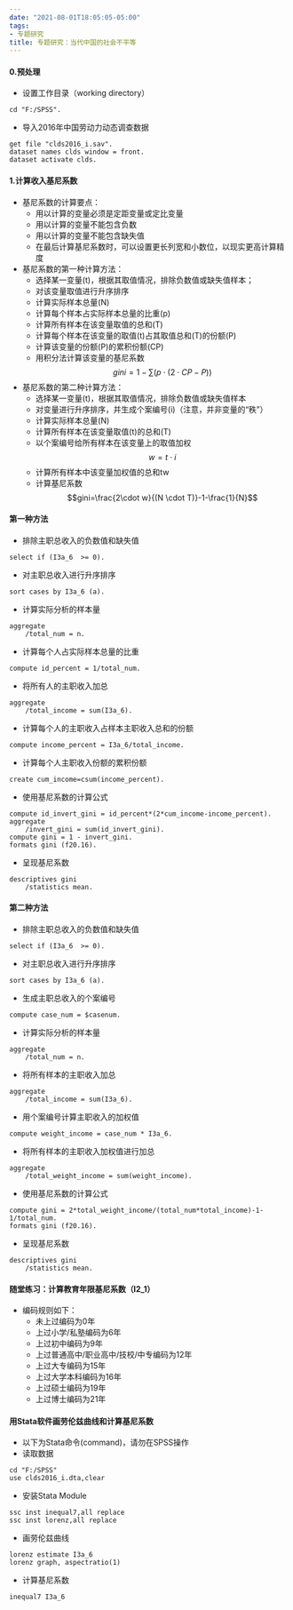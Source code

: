 ```yaml
---
date: "2021-08-01T18:05:05-05:00"
tags:
- 专题研究
title: 专题研究：当代中国的社会不平等
---
```


<script type="text/javascript" src="http://cdn.mathjax.org/mathjax/latest/MathJax.js?config=default"></script>


#### 0.预处理
* 设置工作目录（working directory）
```
cd "F:/SPSS".
```
* 导入2016年中国劳动力动态调查数据
```
get file "clds2016_i.sav".
dataset names clds window = front.
dataset activate clds.
```


#### 1.计算收入基尼系数
* 基尼系数的计算要点：
	* 用以计算的变量必须是定距变量或定比变量
	* 用以计算的变量不能包含负数
	* 用以计算的变量不能包含缺失值
	* 在最后计算基尼系数时，可以设置更长列宽和小数位，以现实更高计算精度
* 基尼系数的第一种计算方法：
	* 选择某一变量(t)，根据其取值情况，排除负数值或缺失值样本；
	* 对该变量取值进行升序排序
	* 计算实际样本总量(N)
	* 计算每个样本占实际样本总量的比重(p)
	* 计算所有样本在该变量取值的总和(T)
	* 计算每个样本在该变量的取值(t)占其取值总和(T)的份额(P)
	* 计算该变量的份额(P)的累积份额(CP)
	* 用积分法计算该变量的基尼系数 $$gini=1-\sum(p \cdot (2 \cdot CP-P))$$
* 基尼系数的第二种计算方法：
	* 选择某一变量(t)，根据其取值情况，排除负数值或缺失值样本
	* 对变量进行升序排序，并生成个案编号(i)（注意，并非变量的“秩”）
	* 计算实际样本总量(N)
	* 计算所有样本在该变量取值(t)的总和(T)
	* 以个案编号给所有样本在该变量上的取值加权 $$w = t \cdot i$$
	* 计算所有样本中该变量加权值的总和tw
	* 计算基尼系数 $$gini=\frac{2\cdot w}{(N \cdot T)}-1-\frac{1}{N}$$

#### 第一种方法
* 排除主职总收入的负数值和缺失值
```
select if (I3a_6  >= 0).
```
* 对主职总收入进行升序排序
```
sort cases by I3a_6 (a).
```
* 计算实际分析的样本量
```
aggregate 
	/total_num = n.
```
* 计算每个人占实际样本总量的比重
```
compute id_percent = 1/total_num.
```
* 将所有人的主职收入加总
```
aggregate 
	/total_income = sum(I3a_6).
```
* 计算每个人的主职收入占样本主职收入总和的份额
```
compute income_percent = I3a_6/total_income.
```
* 计算每个人主职收入份额的累积份额
```
create cum_income=csum(income_percent).
```
* 使用基尼系数的计算公式
```
compute id_invert_gini = id_percent*(2*cum_income-income_percent).
aggregate 
	/invert_gini = sum(id_invert_gini).
compute gini = 1 - invert_gini.
formats gini (f20.16).
```
* 呈现基尼系数
```
descriptives gini
	/statistics mean.
```


#### 第二种方法
* 排除主职总收入的负数值和缺失值
```
select if (I3a_6  >= 0).
```
* 对主职总收入进行升序排序
```
sort cases by I3a_6 (a).
```
* 生成主职总收入的个案编号
```
compute case_num = $casenum.
```
* 计算实际分析的样本量
```
aggregate 
	/total_num = n.
```
* 将所有样本的主职收入加总
```
aggregate 
	/total_income = sum(I3a_6).
```
* 用个案编号计算主职收入的加权值
```
compute weight_income = case_num * I3a_6.
```
* 将所有样本的主职收入加权值进行加总
```
aggregate 
	/total_weight_income = sum(weight_income).
```
* 使用基尼系数的计算公式
```
compute gini = 2*total_weight_income/(total_num*total_income)-1-1/total_num.
formats gini (f20.16).
```
* 呈现基尼系数
```
descriptives gini
	/statistics mean.
```


#### 随堂练习：计算教育年限基尼系数（I2_1）
* 编码规则如下：
	* 未上过编码为0年
	* 上过小学/私塾编码为6年
	* 上过初中编码为9年
	* 上过普通高中/职业高中/技校/中专编码为12年
	* 上过大专编码为15年
	* 上过大学本科编码为16年
	* 上过硕士编码为19年
	* 上过博士编码为21年


#### 用Stata软件画劳伦兹曲线和计算基尼系数
* 以下为Stata命令(command)，请勿在SPSS操作
* 读取数据
```
cd "F:/SPSS"
use clds2016_i.dta,clear
```
* 安装Stata Module
```
ssc inst inequal7,all replace
ssc inst lorenz,all replace
```
* 画劳伦兹曲线
```
lorenz estimate I3a_6
lorenz graph, aspectratio(1)
```
* 计算基尼系数
```
inequal7 I3a_6
```
